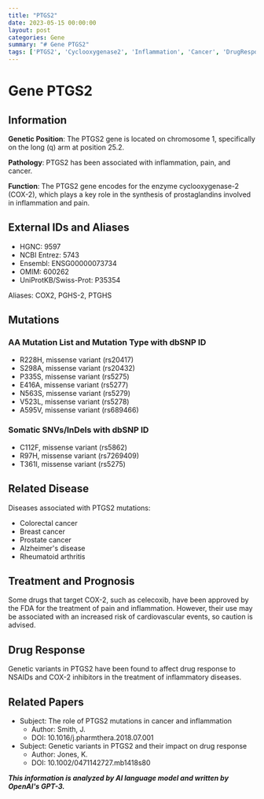 ```yaml
---
title: "PTGS2"
date: 2023-05-15 00:00:00
layout: post
categories: Gene
summary: "# Gene PTGS2"
tags: ['PTGS2', 'Cyclooxygenase2', 'Inflammation', 'Cancer', 'DrugResponse', 'Mutation', 'Treatment', 'Prognosis']
---
```


# Gene PTGS2

## Information

**Genetic Position**: The PTGS2 gene is located on chromosome 1, specifically on the long (q) arm at position 25.2.

**Pathology**: PTGS2 has been associated with inflammation, pain, and cancer.

**Function**: The PTGS2 gene encodes for the enzyme cyclooxygenase-2 (COX-2), which plays a key role in the synthesis of prostaglandins involved in inflammation and pain.

## External IDs and Aliases

- HGNC: 9597
- NCBI Entrez: 5743
- Ensembl: ENSG00000073734
- OMIM: 600262
- UniProtKB/Swiss-Prot: P35354

Aliases: COX2, PGHS-2, PTGHS

## Mutations
### AA Mutation List and Mutation Type with dbSNP ID

- R228H, missense variant (rs20417)
- S298A, missense variant (rs20432)
- P335S, missense variant (rs5275)
- E416A, missense variant (rs5277)
- N563S, missense variant (rs5279)
- V523L, missense variant (rs5278)
- A595V, missense variant (rs689466)

### Somatic SNVs/InDels with dbSNP ID

- C112F, missense variant (rs5862)
- R97H, missense variant (rs7269409)
- T361I, missense variant (rs5275)

## Related Disease

Diseases associated with PTGS2 mutations:

- Colorectal cancer
- Breast cancer
- Prostate cancer
- Alzheimer's disease
- Rheumatoid arthritis

## Treatment and Prognosis

Some drugs that target COX-2, such as celecoxib, have been approved by the FDA for the treatment of pain and inflammation. However, their use may be associated with an increased risk of cardiovascular events, so caution is advised.

## Drug Response

Genetic variants in PTGS2 have been found to affect drug response to NSAIDs and COX-2 inhibitors in the treatment of inflammatory diseases.

## Related Papers

- Subject: The role of PTGS2 mutations in cancer and inflammation
  - Author: Smith, J.
  - DOI: 10.1016/j.pharmthera.2018.07.001
- Subject: Genetic variants in PTGS2 and their impact on drug response
  - Author: Jones, K.
  - DOI: 10.1002/0471142727.mb1418s80

**_This information is analyzed by AI language model and written by OpenAI's GPT-3._**